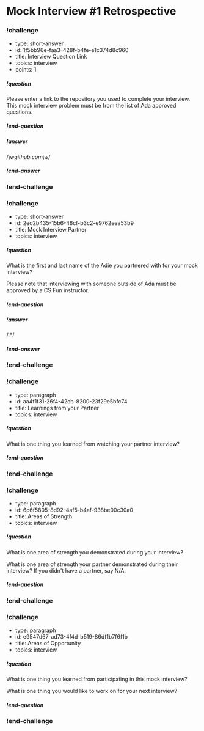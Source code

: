 # Mock Interview #1 Retrospective

<!-- Question 1 -->
<!-- prettier-ignore-start -->
### !challenge
* type: short-answer
* id: 1f5bb96e-faa3-428f-b4fe-e1c374d8c960
* title: Interview Question Link
* topics: interview
* points: 1
##### !question

Please enter a link to the repository you used to complete your interview. This mock interview problem must be from the list of Ada approved questions.

##### !end-question
##### !answer

/\w*github\.com\w*/

##### !end-answer
### !end-challenge

<!-- Question 2 -->
### !challenge
* type: short-answer
* id: 2ed2b435-15b6-46cf-b3c2-e9762eea53b9
* title: Mock Interview Partner
* topics: interview
##### !question

What is the first and last name of the Adie you partnered with for your mock interview? 

Please note that interviewing with someone outside of Ada must be approved by a CS Fun instructor.

##### !end-question

##### !answer

/.*/

##### !end-answer
### !end-challenge

<!-- Question 3 -->
### !challenge
* type: paragraph
* id: aa4f1f31-26f4-42cb-8200-23f29e5bfc74
* title: Learnings from your Partner
* topics: interview
##### !question

What is one thing you learned from watching your partner interview?

##### !end-question
### !end-challenge

<!-- Question 4 -->
### !challenge
* type: paragraph
* id: 6c6f5805-8d92-4af5-b4af-938be00c30a0
* title: Areas of Strength
* topics: interview
##### !question

What is one area of strength you demonstrated during your interview?

What is one area of strength your partner demonstrated during their interview? If you didn't have a partner, say N/A.

##### !end-question
### !end-challenge

<!-- Question 5 -->
### !challenge
* type: paragraph
* id: e9547d67-ad73-4f4d-b519-86df1b7f6f1b
* title: Areas of Opportunity
* topics: interview
##### !question

What is one thing you learned from participating in this mock interview?

What is one thing you would like to work on for your next interview?

##### !end-question
### !end-challenge